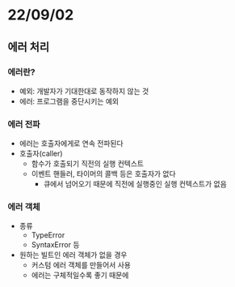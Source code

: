 # 22/09/02

## 에러 처리

### 에러란?
- 예외: 개발자가 기대한대로 동작하지 않는 것
- 에러: 프로그램을 중단시키는 예외

### 에러 전파
- 에러는 호출자에게로 연속 전파된다
- 호출자(caller)
	- 함수가 호출되기 직전의 실행 컨텍스트
	- 이벤트 핸들러, 타이머의 콜백 등은 호출자가 없다
		- 큐에서 넘어오기 때문에 직전에 실행중인 실행 컨텍스트가 없음

### 에러 객체
- 종류
	- TypeError
	- SyntaxError 등
- 원하는 빌트인 에러 객체가 없을 경우
	- 커스텀 에러 객체를 만들어서 사용
	- 에러는 구체적일수록 좋기 때문에